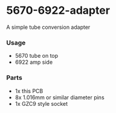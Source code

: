 # 5670-6922-adapter
A simple tube conversion adapter

### Usage

* 5670 tube on top  
* 6922 amp side  

### Parts

* 1x this PCB  
* 8x 1.016mm or similar diameter pins  
* 1x GZC9 style socket  